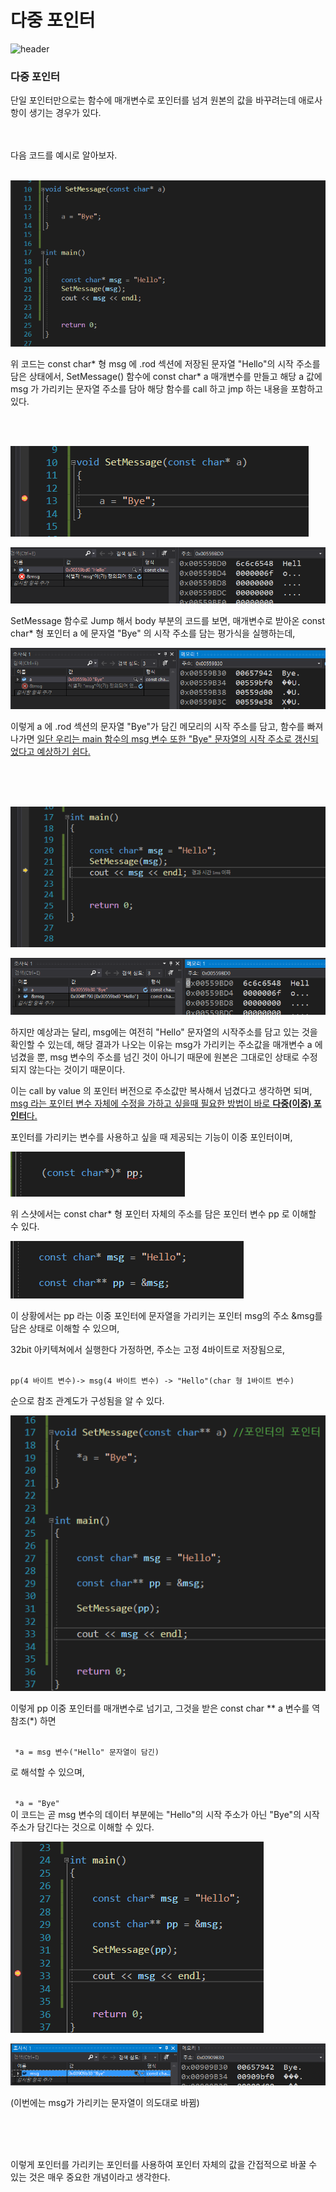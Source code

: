 <h1>다중 포인터</h1>

 ![header](https://capsule-render.vercel.app/api?color=gradient&type=waving)

### 다중 포인터

단일 포인터만으로는 함수에 매개변수로 포인터를 넘겨 원본의 값을 바꾸려는데 애로사항이 생기는 경우가 있다.


<br>
<br>
다음 코드를 예시로 알아보자.

<br>
<br>



![LocalVariableImage](/Images/MultiPointer1.png)

위 코드는 const char* 형 msg 에 .rod 섹션에 저장된 문자열 "Hello"의 시작 주소를 담은 상태에서, SetMessage() 함수에 const char* a 매개변수를 만들고 해당 a 값에 msg 가 가리키는 문자열 주소를 담아 해당 함수를 call 하고 jmp 하는 내용을 포함하고 있다.

<br>
<br>


![LocalVariableImage](/Images/MultiPointer2.png)

![LocalVariableImage](/Images/MultiPointer3.png)

SetMessage 함수로 Jump 해서 body 부분의 코드를 보면, 매개변수로 받아온 const char* 형 포인터 a 에 문자열 "Bye" 의 시작 주소를 담는 평가식을 실행하는데,

![LocalVariableImage](/Images/MultiPointer4.png)

이렇게 a 에 .rod 섹션의 문자열 "Bye"가 담긴 메모리의 시작 주소를 담고, 함수를 빠져나가면 <U>일단 우리는 main 함수의 msg 변수 또한 "Bye" 문자열의 시작 주소로 갱신되었다고 예상하기 쉽다.</U>

<br>
<br>
<br>


![LocalVariableImage](/Images/MultiPointer5.png)

![LocalVariableImage](/Images/MultiPointer6.png)

하지만 예상과는 달리, msg에는 여전히 "Hello" 문자열의 시작주소를 담고 있는 것을 확인할 수 있는데, 해당 결과가 나오는 이유는 msg가 가리키는 주소값을 매개변수 a 에 넘겼을 뿐, msg 변수의 주소를 넘긴 것이 아니기 때문에 원본은 그대로인 상태로 수정되지 않는다는 것이기 때문이다.

이는 call by value 의 포인터 버전으로 주소값만 복사해서 넘겼다고 생각하면 되며, <U>msg 라는 포인터 변수 자체에 수정을 가하고 싶을때 필요한 방법이 바로 **다중(이중) 포인터**다.</U>

포인터를 가리키는 변수를 사용하고 싶을 때 제공되는 기능이 이중 포인터이며, 

![LocalVariableImage](/Images/MultiPointer7.png)

위 스샷에서는 const char* 형 포인터 자체의 주소를 담은 포인터 변수 pp 로 이해할 수 있다.

![LocalVariableImage](/Images/MultiPointer8.png)

이 상황에서는 pp 라는 이중 포인터에 문자열을 가리키는 포인터 msg의 주소 &msg를 담은 상태로 이해할 수 있으며,

32bit 아키텍쳐에서 실행한다 가정하면, 주소는 고정 4바이트로 저장됨으로,  

<code>
pp(4 바이트 변수)-> msg(4 바이트 변수) -> "Hello"(char 형 1바이트 변수)
</code>

순으로 참조 관계도가 구성됨을 알 수 있다.

![LocalVariableImage](/Images/MultiPointer9.png)

이렇게 pp 이중 포인터를 매개변수로 넘기고, 그것을 받은 const char ** a 변수를 역참조(*) 하면 

<code>
 *a = msg 변수("Hello" 문자열이 담긴)
</code>

로 해석할 수 있으며,

<code>
 *a = "Bye"
</code>
이 코드는 곧 msg 변수의 데이터 부분에는 "Hello"의 시작 주소가 아닌 "Bye"의 시작 주소가 담긴다는 것으로 이해할 수 있다.

![LocalVariableImage](/Images/MultiPointer10.png)

![LocalVariableImage](/Images/MultiPointer11.png)

(이번에는 msg가 가리키는 문자열이 의도대로 바뀜)

<br>
<br>
<br>


이렇게 포인터를 가리키는 포인터를 사용하여 포인터 자체의 값을 간접적으로 바꿀 수 있는 것은 매우 중요한 개념이라고 생각한다.